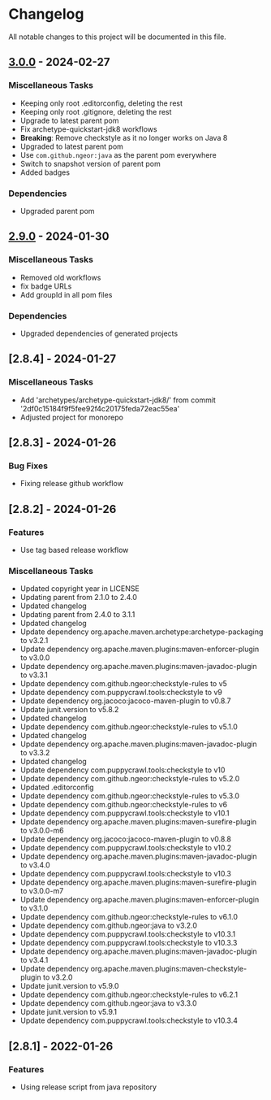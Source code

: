 # Changelog

All notable changes to this project will be documented in this file.

## [3.0.0](https://github.com/ngeor/kamino/compare/archetypes/archetype-quickstart-jdk8/v2.9.0...archetypes/archetype-quickstart-jdk8/v3.0.0) - 2024-02-27

### Miscellaneous Tasks

* Keeping only root .editorconfig, deleting the rest
* Keeping only root .gitignore, deleting the rest
* Upgrade to latest parent pom
* Fix archetype-quickstart-jdk8 workflows
* **Breaking**: Remove checkstyle as it no longer works on Java 8
* Upgraded to latest parent pom
* Use `com.github.ngeor:java` as the parent pom everywhere
* Switch to snapshot version of parent pom
* Added badges

### Dependencies

* Upgraded parent pom

## [2.9.0](https://github.com/ngeor/kamino/compare/archetypes/archetype-quickstart-jdk8/v2.8.4...archetypes/archetype-quickstart-jdk8/v2.9.0) - 2024-01-30

### Miscellaneous Tasks

* Removed old workflows
* fix badge URLs
* Add groupId in all pom files

### Dependencies

* Upgraded dependencies of generated projects

## [2.8.4] - 2024-01-27

### Miscellaneous Tasks

* Add 'archetypes/archetype-quickstart-jdk8/' from commit '2df0c15184f9f5fee92f4c20175feda72eac55ea'
* Adjusted project for monorepo

## [2.8.3] - 2024-01-26

### Bug Fixes

- Fixing release github workflow

## [2.8.2] - 2024-01-26

### Features

- Use tag based release workflow

### Miscellaneous Tasks

- Updated copyright year in LICENSE
- Updating parent from 2.1.0 to 2.4.0
- Updated changelog
- Updating parent from 2.4.0 to 3.1.1
- Updated changelog
- Update dependency org.apache.maven.archetype:archetype-packaging to v3.2.1
- Update dependency org.apache.maven.plugins:maven-enforcer-plugin to v3.0.0
- Update dependency org.apache.maven.plugins:maven-javadoc-plugin to v3.3.1
- Update dependency com.github.ngeor:checkstyle-rules to v5
- Update dependency com.puppycrawl.tools:checkstyle to v9
- Update dependency org.jacoco:jacoco-maven-plugin to v0.8.7
- Update junit.version to v5.8.2
- Updated changelog
- Update dependency com.github.ngeor:checkstyle-rules to v5.1.0
- Updated changelog
- Update dependency org.apache.maven.plugins:maven-javadoc-plugin to v3.3.2
- Updated changelog
- Update dependency com.puppycrawl.tools:checkstyle to v10
- Update dependency com.github.ngeor:checkstyle-rules to v5.2.0
- Updated .editorconfig
- Update dependency com.github.ngeor:checkstyle-rules to v5.3.0
- Update dependency com.github.ngeor:checkstyle-rules to v6
- Update dependency com.puppycrawl.tools:checkstyle to v10.1
- Update dependency org.apache.maven.plugins:maven-surefire-plugin to v3.0.0-m6
- Update dependency org.jacoco:jacoco-maven-plugin to v0.8.8
- Update dependency com.puppycrawl.tools:checkstyle to v10.2
- Update dependency org.apache.maven.plugins:maven-javadoc-plugin to v3.4.0
- Update dependency com.puppycrawl.tools:checkstyle to v10.3
- Update dependency org.apache.maven.plugins:maven-surefire-plugin to v3.0.0-m7
- Update dependency org.apache.maven.plugins:maven-enforcer-plugin to v3.1.0
- Update dependency com.github.ngeor:checkstyle-rules to v6.1.0
- Update dependency com.github.ngeor:java to v3.2.0
- Update dependency com.puppycrawl.tools:checkstyle to v10.3.1
- Update dependency com.puppycrawl.tools:checkstyle to v10.3.3
- Update dependency org.apache.maven.plugins:maven-javadoc-plugin to v3.4.1
- Update dependency org.apache.maven.plugins:maven-checkstyle-plugin to v3.2.0
- Update junit.version to v5.9.0
- Update dependency com.github.ngeor:checkstyle-rules to v6.2.1
- Update dependency com.github.ngeor:java to v3.3.0
- Update junit.version to v5.9.1
- Update dependency com.puppycrawl.tools:checkstyle to v10.3.4

## [2.8.1] - 2022-01-26

### Features

- Using release script from java repository

<!-- generated by git-cliff -->
